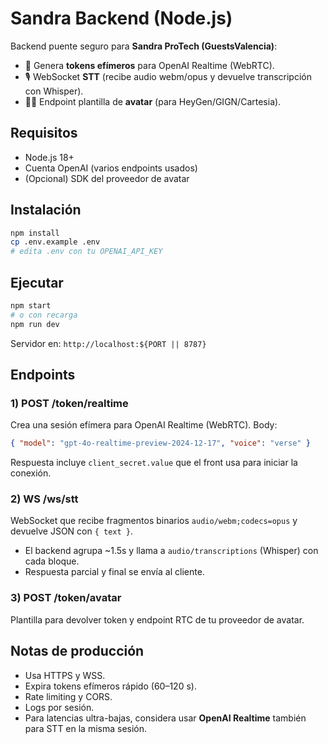 # Sandra Backend (Node.js)

Backend puente seguro para **Sandra ProTech (GuestsValencia)**:
- 🔐 Genera **tokens efímeros** para OpenAI Realtime (WebRTC).
- 🎙️ WebSocket **STT** (recibe audio webm/opus y devuelve transcripción con Whisper).
- 🧑‍🎤 Endpoint plantilla de **avatar** (para HeyGen/GIGN/Cartesia).

## Requisitos
- Node.js 18+
- Cuenta OpenAI (varios endpoints usados)
- (Opcional) SDK del proveedor de avatar

## Instalación
```bash
npm install
cp .env.example .env
# edita .env con tu OPENAI_API_KEY
```

## Ejecutar
```bash
npm start
# o con recarga
npm run dev
```
Servidor en: `http://localhost:${PORT || 8787}`

## Endpoints

### 1) POST /token/realtime
Crea una sesión efímera para OpenAI Realtime (WebRTC).
Body:
```json
{ "model": "gpt-4o-realtime-preview-2024-12-17", "voice": "verse" }
```
Respuesta incluye `client_secret.value` que el front usa para iniciar la conexión.

### 2) WS /ws/stt
WebSocket que recibe fragmentos binarios `audio/webm;codecs=opus` y devuelve JSON con `{ text }`.
- El backend agrupa ~1.5s y llama a `audio/transcriptions` (Whisper) con cada bloque.
- Respuesta parcial y final se envía al cliente.

### 3) POST /token/avatar
Plantilla para devolver token y endpoint RTC de tu proveedor de avatar.

## Notas de producción
- Usa HTTPS y WSS.
- Expira tokens efímeros rápido (60–120 s).
- Rate limiting y CORS.
- Logs por sesión.
- Para latencias ultra-bajas, considera usar **OpenAI Realtime** también para STT en la misma sesión.
